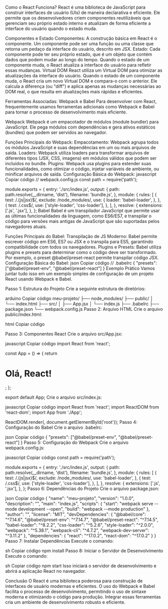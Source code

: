 Como o React Funciona?
React é uma biblioteca de JavaScript para construir interfaces de usuário (UIs) de maneira declarativa e eficiente. Ele permite que os desenvolvedores criem componentes reutilizáveis que gerenciam seu próprio estado interno e atualizam de forma eficiente a interface do usuário quando o estado muda.

Componentes e Estado
Componentes: A construção básica em React é o componente. Um componente pode ser uma função ou uma classe que retorna um pedaço da interface do usuário, descrito em JSX.
Estado: Cada componente pode ter seu próprio estado, que é um objeto que contém dados que podem mudar ao longo do tempo. Quando o estado de um componente muda, o React atualiza a interface do usuário para refletir essas mudanças.
Virtual DOM
React utiliza um Virtual DOM para otimizar as atualizações da interface do usuário. Quando o estado de um componente muda, o React cria um novo Virtual DOM e compara-o com o anterior. Ele calcula a diferença (ou "diff") e aplica apenas as mudanças necessárias ao DOM real, o que resulta em atualizações mais rápidas e eficientes.

Ferramentas Associadas: Webpack e Babel
Para desenvolver com React, frequentemente usamos ferramentas adicionais como Webpack e Babel para tornar o processo de desenvolvimento mais eficiente.

Webpack
Webpack é um empacotador de módulos (module bundler) para JavaScript. Ele pega módulos com dependências e gera ativos estáticos (bundles) que podem ser servidos ao navegador.

Funções Principais do Webpack:
Empacotamento: Webpack agrupa todos os módulos JavaScript e suas dependências em um ou mais arquivos de saída.
Loaders: Webpack utiliza loaders para transformar arquivos de diferentes tipos (JSX, CSS, imagens) em módulos válidos que podem ser incluídos no bundle.
Plugins: Webpack usa plugins para estender suas funcionalidades, como otimizar o código, injetar variáveis de ambiente, ou minificar arquivos de saída.
Configuração Básica do Webpack:
javascript
Copiar código
// webpack.config.js
const path = require('path');

module.exports = {
entry: './src/index.js',
output: {
path: path.resolve(\_\_dirname, 'dist'),
filename: 'bundle.js',
},
module: {
rules: [
{
test: /\.(js|jsx)$/,
        exclude: /node_modules/,
        use: {
          loader: 'babel-loader',
        },
      },
      {
        test: /\.css$/,
use: ['style-loader', 'css-loader'],
},
],
},
resolve: {
extensions: ['.js', '.jsx'],
},
};
Babel
Babel é um transpilador JavaScript que permite usar as últimas funcionalidades da linguagem, como ES6/ES7, e transpilar o código para versões mais antigas de JavaScript que são suportadas pelos navegadores atuais.

Funções Principais do Babel:
Transpilação de JS Moderno: Babel permite escrever código em ES6, ES7 ou JSX e o transpila para ES5, garantindo compatibilidade com todos os navegadores.
Plugins e Presets: Babel utiliza plugins e presets para determinar como o código deve ser transformado. Por exemplo, o preset @babel/preset-react permite transpilar código JSX.
Configuração Básica do Babel:
json
Copiar código
// .babelrc
{
"presets": ["@babel/preset-env", "@babel/preset-react"]
}
Exemplo Prático
Vamos juntar tudo isso em um exemplo simples de configuração de um projeto React usando Webpack e Babel.

Passo 1: Estrutura do Projeto
Crie a seguinte estrutura de diretórios:

arduino
Copiar código
meu-projeto/
├── node_modules/
├── public/
│ └── index.html
├── src/
│ ├── App.jsx
│ └── index.js
├── .babelrc
├── package.json
└── webpack.config.js
Passo 2: Arquivo HTML
Crie o arquivo public/index.html:

html
Copiar código

<!DOCTYPE html>
<html lang="en">
<head>
  <meta charset="UTF-8">
  <meta name="viewport" content="width=device-width, initial-scale=1.0">
  <title>Meu Projeto React</title>
</head>
<body>
  <div id="root"></div>
  <script src="dist/bundle.js"></script>
</body>
</html>
Passo 3: Componentes React
Crie o arquivo src/App.jsx:

javascript
Copiar código
import React from 'react';

const App = () => {
return <h1>Olá, React!</h1>;
};

export default App;
Crie o arquivo src/index.js:

javascript
Copiar código
import React from 'react';
import ReactDOM from 'react-dom';
import App from './App';

ReactDOM.render(<App />, document.getElementById('root'));
Passo 4: Configuração do Babel
Crie o arquivo .babelrc:

json
Copiar código
{
"presets": ["@babel/preset-env", "@babel/preset-react"]
}
Passo 5: Configuração do Webpack
Crie o arquivo webpack.config.js:

javascript
Copiar código
const path = require('path');

module.exports = {
entry: './src/index.js',
output: {
path: path.resolve(\_\_dirname, 'dist'),
filename: 'bundle.js',
},
module: {
rules: [
{
test: /\.(js|jsx)$/,
        exclude: /node_modules/,
        use: 'babel-loader',
      },
      {
        test: /\.css$/,
use: ['style-loader', 'css-loader'],
},
],
},
resolve: {
extensions: ['.js', '.jsx'],
},
};
Passo 6: Dependências do Projeto
Crie o arquivo package.json:

json
Copiar código
{
"name": "meu-projeto",
"version": "1.0.0",
"description": "",
"main": "index.js",
"scripts": {
"start": "webpack serve --mode development --open",
"build": "webpack --mode production"
},
"author": "",
"license": "MIT",
"devDependencies": {
"@babel/core": "^7.14.6",
"@babel/preset-env": "^7.14.7",
"@babel/preset-react": "^7.14.5",
"babel-loader": "^8.2.2",
"css-loader": "^5.2.6",
"style-loader": "^2.0.0",
"webpack": "^5.38.1",
"webpack-cli": "^4.7.2",
"webpack-dev-server": "^3.11.2"
},
"dependencies": {
"react": "^17.0.2",
"react-dom": "^17.0.2"
}
}
Passo 7: Instalar Dependências
Execute o comando:

sh
Copiar código
npm install
Passo 8: Iniciar o Servidor de Desenvolvimento
Execute o comando:

sh
Copiar código
npm start
Isso iniciará o servidor de desenvolvimento e abrirá a aplicação React no navegador.

Conclusão
O React é uma biblioteca poderosa para construção de interfaces de usuário modernas e eficientes. O uso do Webpack e Babel facilita o processo de desenvolvimento, permitindo o uso de sintaxe moderna e otimizando o código para produção. Integrar essas ferramentas cria um ambiente de desenvolvimento robusto e eficiente.
